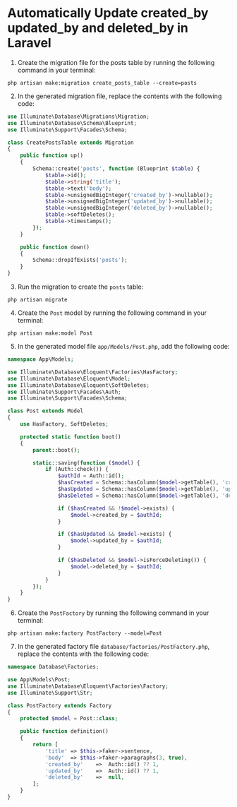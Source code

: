 # Automatically Update created_by updated_by and deleted_by in Laravel

1. Create the migration file for the posts table by running the following command in your terminal:
```
php artisan make:migration create_posts_table --create=posts
```

2. In the generated migration file, replace the contents with the following code:
```php
use Illuminate\Database\Migrations\Migration;
use Illuminate\Database\Schema\Blueprint;
use Illuminate\Support\Facades\Schema;

class CreatePostsTable extends Migration
{
    public function up()
    {
        Schema::create('posts', function (Blueprint $table) {
            $table->id();
            $table->string('title');
            $table->text('body');
            $table->unsignedBigInteger('created_by')->nullable();
            $table->unsignedBigInteger('updated_by')->nullable();
            $table->unsignedBigInteger('deleted_by')->nullable();
            $table->softDeletes();
            $table->timestamps();
        });
    }

    public function down()
    {
        Schema::dropIfExists('posts');
    }
}
```

3. Run the migration to create the `posts` table:
```
php artisan migrate
```

4. Create the `Post` model by running the following command in your terminal:
```
php artisan make:model Post
```

5. In the generated model file `app/Models/Post.php`, add the following code:
```php
namespace App\Models;

use Illuminate\Database\Eloquent\Factories\HasFactory;
use Illuminate\Database\Eloquent\Model;
use Illuminate\Database\Eloquent\SoftDeletes;
use Illuminate\Support\Facades\Auth;
use Illuminate\Support\Facades\Schema;

class Post extends Model
{
    use HasFactory, SoftDeletes;

    protected static function boot()
    {
        parent::boot();

        static::saving(function ($model) {
            if (Auth::check()) {
                $authId = Auth::id();
                $hasCreated = Schema::hasColumn($model->getTable(), 'created_by');
                $hasUpdated = Schema::hasColumn($model->getTable(), 'updated_by');
                $hasDeleted = Schema::hasColumn($model->getTable(), 'deleted_by');

                if ($hasCreated && !$model->exists) {
                    $model->created_by = $authId;
                }

                if ($hasUpdated && $model->exists) {
                    $model->updated_by = $authId;
                }

                if ($hasDeleted && $model->isForceDeleting()) {
                    $model->deleted_by = $authId;
                }
            }
        });
    }
}
```

6. Create the `PostFactory` by running the following command in your terminal:
```
php artisan make:factory PostFactory --model=Post
```

7. In the generated factory file `database/factories/PostFactory.php`, replace the contents with the following code:
```php
namespace Database\Factories;

use App\Models\Post;
use Illuminate\Database\Eloquent\Factories\Factory;
use Illuminate\Support\Str;

class PostFactory extends Factory
{
    protected $model = Post::class;

    public function definition()
    {
        return [
            'title' => $this->faker->sentence,
            'body'  => $this->faker->paragraphs(3, true),
            'created_by'    =>  Auth::id() ?? 1, 
            'updated_by'    =>  Auth::id() ?? 1, 
            'deleted_by'    =>  null, 
        ];
    }
}
```
